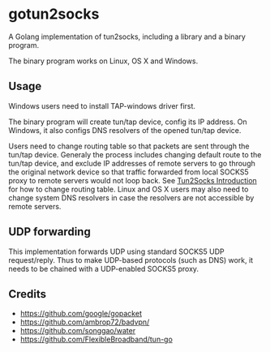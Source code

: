 # gotun2socks

A Golang implementation of tun2socks, including a library and a binary program. 

The binary program works on Linux, OS X and Windows. 

## Usage

Windows users need to install TAP-windows driver first. 

The binary program will create tun/tap device, config its IP address. On Windows, it also configs DNS resolvers of the opened tun/tap device. 

Users need to change routing table so that packets are sent through the tun/tap device. Generaly the process includes changing default route to the tun/tap device, and exclude IP addresses of remote servers to go through the original network device so that traffic forwarded from local SOCKS5 proxy to remote servers would not loop back. See <a href="https://code.google.com/p/badvpn/wiki/tun2socks"> Tun2Socks Introduction </a> for how to change routing table. Linux and OS X users may also need to change system DNS resolvers in case the resolvers are not accessible by remote servers. 

## UDP forwarding

This implementation forwards UDP using standard SOCKS5 UDP request/reply. Thus to make UDP-based protocols (such as DNS) work, it needs to be chained with a UDP-enabled SOCKS5 proxy.  


## Credits

- https://github.com/google/gopacket
- https://github.com/ambrop72/badvpn/
- https://github.com/songgao/water
- https://github.com/FlexibleBroadband/tun-go


